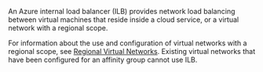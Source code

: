 An Azure internal load balancer (ILB) provides network load balancing between virtual machines that reside inside a cloud service, or a virtual network with a regional scope.

For information about the use and configuration of virtual networks with a regional scope, see [Regional Virtual Networks](../articles/virtual-network/virtual-networks-migrate-to-regional-vnet.md). Existing virtual networks that have been configured for an affinity group cannot use ILB.